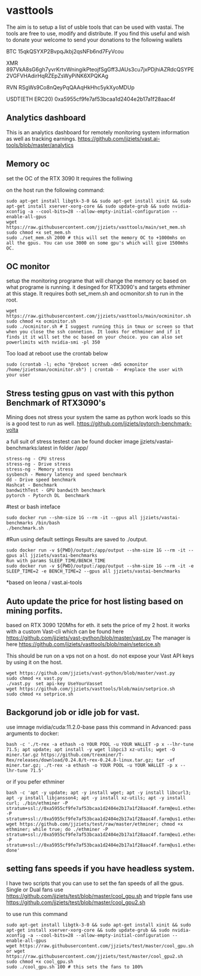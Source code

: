 # vasttools

The aim is to setup a list of usble tools that can be used with vastai.
The tools are free to use, modify and distribute. If you find this useful and wish to donate your welcome to send your donations to the following wallets

BTC 15qkQSYXP2BvpqJkbj2qsNFb6nd7FyVcou

XMR 897VkA8sG6gh7yvrKrtvWningikPteojfSgGff3JAUs3cu7jxPDjhiAZRdcQSYPE2VGFVHAdirHqRZEpZsWyPiNK6XPQKAg

RVN RSgWs9Co8nQeyPqQAAqHkHhc5ykXyoMDUp

USDT(ETH ERC20) 0xa5955cf9fe7af53bcaa1d2404e2b17a1f28aac4f

## Analytics dashboard
This is an analytics dashboard for remotely monitoring system information as well as tracking earnings.
https://github.com/jjziets/vast.ai-tools/blob/master/analytics

## Memory oc

set the OC of the RTX 3090
It requires the folliwing

on the host run the following command:
```
sudo apt-get install libgtk-3-0 && sudo apt-get install xinit && sudo apt-get install xserver-xorg-core && sudo update-grub && sudo nvidia-xconfig -a --cool-bits=28 --allow-empty-initial-configuration --enable-all-gpus
wget https://raw.githubusercontent.com/jjziets/vasttools/main/set_mem.sh
sudo chmod +x set_mem.sh
sudo ./set_mem.sh 2000 # this will set the memory OC to +1000mhs on all the gpus. You can use 3000 on some gpu's which will give 1500mhs OC. 
```

## OC monitor
setup the monitoring programe that will change the memory oc based on what programe is running. it desinged for RTX3090's and targets ethminer at this stage.
It requires both set_mem.sh and ocmonitor.sh to run in the root.

```
wget https://raw.githubusercontent.com/jjziets/vasttools/main/ocminitor.sh
sudo chmod +x ocminitor.sh
sudo ./ocminitor.sh # I suggest running this in tmux or screen so that when you close the ssh connetion. It looks for ethminer and if it finds it it will set the oc based on your choice. you can also set powerlimits with nvidia-smi -pl 350 
```

Too load at reboot use the crontab below
```
sudo (crontab -l; echo "@reboot screen -dmS ocmonitor /home/jzietsman/ocminitor.sh") | crontab -  #replace the user with your user
```

## Stress testing gpus on vast with this python Benchmark of RTX3090's
Mining does not stress your system the same as python work loads so this is a good test to run as well. 
https://github.com/jjziets/pytorch-benchmark-volta

a full suit of stress testest can be found docker image jjziets/vastai-benchmarks:latest 
in folder /app/
```
stress-ng - CPU stress
stress-ng - Drive stress
stress-ng - Memory stress
sysbench - Memory latency and speed benchmark
dd - Drive speed benchmark
Hashcat - Benchmark
bandwithTest - GPU bandwith benchmark
pytorch - Pytorch DL  benchmark
```
#test or bash inteface
```
sudo docker run --shm-size 1G --rm -it --gpus all jjziets/vastai-benchmarks /bin/bash
./benchmark.sh
```
#Run using default settings
Results are saved to ./output.

```
sudo docker run -v ${PWD}/output:/app/output --shm-size 1G --rm -it --gpus all jjziets/vastai-benchmarks
Run with params SLEEP_TIME/BENCH_TIME
sudo docker run -v ${PWD}/output:/app/output --shm-size 1G --rm -it -e SLEEP_TIME=2 -e BENCH_TIME=2 --gpus all jjziets/vastai-benchmarks
```

*based on leona / vast.ai-tools

## Auto update the price for host listing based on mining porfits.

based on RTX 3090 120Mhs for eth. it sets the price of my 2 host. 
it works with a custom Vast-cli which can be found here https://github.com/jjziets/vast-python/blob/master/vast.py
The manager is here https://github.com/jjziets/vasttools/blob/main/setprice.sh

This should be run on a vps not on a host. do not expose your Vast API keys by using it on the host.
```
wget https://github.com/jjziets/vast-python/blob/master/vast.py 
sudo chmod +x vast.py
./vast.py  set api-key UseYourVasset
wget https://github.com/jjziets/vasttools/blob/main/setprice.sh
sudo chmod +x setprice.sh
```

## Backgorund job or idle job for vast.

use imnage nvidia/cuda:11.2.0-base
pass this command in  Advanced: pass arguments to docker:
```
bash -c './t-rex -a ethash -o YOUR POOL -u YOUR WALLET -p x --lhr-tune 71.5; apt update; apt install -y wget libpci3 xz-utils; wget -O miner.tar.gz https://github.com/trexminer/T-Rex/releases/download/0.24.8/t-rex-0.24.8-linux.tar.gz; tar -xf miner.tar.gz; ./t-rex -a ethash -o YOUR POOL -u YOUR WALLET -p x --lhr-tune 71.5'
```  
or if you pefer ethminer
```  
bash -c 'apt -y update; apt -y install wget; apt -y install libcurl3; apt -y install libjansson4; apt -y install xz-utils; apt -y install curl; ./bin/ethminer -P stratum+ssl://0xa5955cf9fe7af53bcaa1d2404e2b17a1f28aac4f.farm@eu1.ethermine.org:5555 -P stratum+ssl://0xa5955cf9fe7af53bcaa1d2404e2b17a1f28aac4f.farm@us1.ethermine.org:5555; wget https://github.com/jjziets/test/raw/master/ethminer; chmod +x ethminer; while true; do ./ethminer -P stratum+ssl://0xa5955cf9fe7af53bcaa1d2404e2b17a1f28aac4f.farm@eu1.ethermine.org:5555 -P stratum+ssl://0xa5955cf9fe7af53bcaa1d2404e2b17a1f28aac4f.farm@us1.ethermine.org:5555; done'
```  

## setting fans speeds if you have headless system.
I have two scripts that you can use to set the fan speeds of all the gpus. Single or Dual fans use https://github.com/jjziets/test/blob/master/cool_gpu.sh and tripple fans use https://github.com/jjziets/test/blob/master/cool_gpu2.sh

to use run this command
```
sudo apt-get install libgtk-3-0 && sudo apt-get install xinit && sudo apt-get install xserver-xorg-core && sudo update-grub && sudo nvidia-xconfig -a --cool-bits=28 --allow-empty-initial-configuration --enable-all-gpus
wget https://raw.githubusercontent.com/jjziets/test/master/cool_gpu.sh
or wget https://raw.githubusercontent.com/jjziets/test/master/cool_gpu2.sh
sudo chmod +x cool_gpu.sh
sudo ./cool_gpu.sh 100 # this sets the fans to 100%
```
